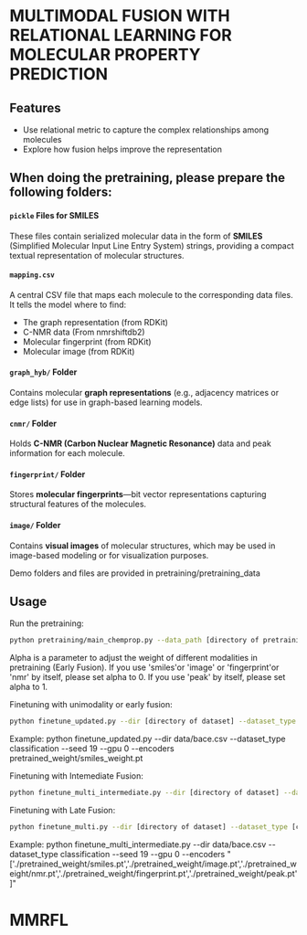 # MULTIMODAL FUSION WITH RELATIONAL LEARNING FOR MOLECULAR PROPERTY PREDICTION

## Features

- Use relational metric to capture the complex relationships among molecules
- Explore how fusion helps improve the representation

## When doing the pretraining, please prepare the following folders:
####  `pickle` Files for SMILES
These files contain serialized molecular data in the form of **SMILES** (Simplified Molecular Input Line Entry System) strings, providing a compact textual representation of molecular structures.

####  `mapping.csv`
A central CSV file that maps each molecule to the corresponding data files. It tells the model where to find:
- The graph representation (from RDKit)
- C-NMR data (From nmrshiftdb2)
- Molecular fingerprint (from RDKit)
- Molecular image (from RDKit)

####  `graph_hyb/` Folder
Contains molecular **graph representations** (e.g., adjacency matrices or edge lists) for use in graph-based learning models.

####  `cnmr/` Folder
Holds **C-NMR (Carbon Nuclear Magnetic Resonance)** data and peak information for each molecule.

####  `fingerprint/` Folder
Stores **molecular fingerprints**—bit vector representations capturing structural features of the molecules.

####  `image/` Folder
Contains **visual images** of molecular structures, which may be used in image-based modeling or for visualization purposes.

Demo folders and files are provided in pretraining/pretraining_data 

## Usage

Run the pretraining:

```sh
python pretraining/main_chemprop.py --data_path [directory of pretraining dataset] --graph_metric ['smiles' or 'image' or 'fingerprint'or 'nmr' or 'fusion_average' ] --nodeMetric ['peak'] --alpha [0 or 1]
```
Alpha is a parameter to adjust the weight of different modalities in pretraining (Early Fusion).
If you use 'smiles'or 'image' or 'fingerprint'or 'nmr' by itself, please set alpha to 0.
If you use 'peak' by itself, please set alpha to 1.

Finetuning with unimodality or early fusion:

```sh
python finetune_updated.py --dir [directory of dataset] --dataset_type [classification or regression] --seed [Seed Number] --gpu [gpu number] --encoder_path [pretrained weight for encoder]
```
Example:
python finetune_updated.py --dir data/bace.csv --dataset_type classification --seed 19 --gpu 0 --encoders pretrained_weight/smiles_weight.pt 

Finetuning with Intemediate Fusion:

```sh
python finetune_multi_intermediate.py --dir [directory of dataset] --dataset_type [classification or regression] --seed [Seed Number] --gpu [gpu number] --encoder_path [List of pretrained weights for Graph encoder in each modality]
```

Finetuning with Late Fusion:

```sh
python finetune_multi.py --dir [directory of dataset] --dataset_type [classification or regression] --seed [Seed Number] --gpu [gpu number] --encoder_path [List of pretrained weight for Graph encoder in each modality]
```

Example:
python finetune_multi_intermediate.py --dir data/bace.csv --dataset_type classification --seed 19 --gpu 0 --encoders "['./pretrained_weight/smiles.pt','./pretrained_weight/image.pt','./pretrained_weight/nmr.pt','./pretrained_weight/fingerprint.pt','./pretrained_weight/peak.pt']" 


# MMRFL
